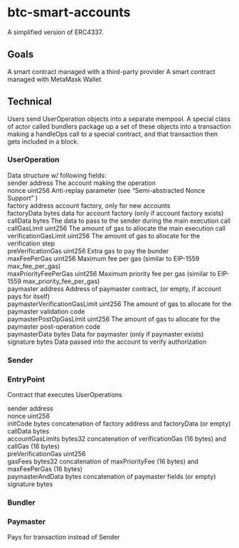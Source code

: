 # btc-smart-accounts

A simplified version of ERC4337.

## Goals

A smart contract managed with a third-party provider
A smart contract managed with MetaMask Wallet

## Technical

Users send UserOperation objects into a separate mempool.
A special class of actor called bundlers package up a set of these objects into a transaction making a handleOps call to a special contract,
and that transaction then gets included in a block.

### UserOperation

Data structure w/ following fields:  
sender address The account making the operation  
nonce uint256 Anti-replay parameter (see “Semi-abstracted Nonce Support” )  
factory address account factory, only for new accounts  
factoryData bytes data for account factory (only if account factory exists)  
callData bytes The data to pass to the sender during the main execution call  
callGasLimit uint256 The amount of gas to allocate the main execution call  
verificationGasLimit uint256 The amount of gas to allocate for the verification step  
preVerificationGas uint256 Extra gas to pay the bunder  
maxFeePerGas uint256 Maximum fee per gas (similar to EIP-1559 max_fee_per_gas)  
maxPriorityFeePerGas uint256 Maximum priority fee per gas (similar to EIP-1559 max_priority_fee_per_gas)  
paymaster address Address of paymaster contract, (or empty, if account pays for itself)  
paymasterVerificationGasLimit uint256 The amount of gas to allocate for the paymaster validation code  
paymasterPostOpGasLimit uint256 The amount of gas to allocate for the paymaster post-operation code  
paymasterData bytes Data for paymaster (only if paymaster exists)  
signature bytes Data passed into the account to verify authorization

### Sender

### EntryPoint

Contract that executes UserOperations

sender address   
nonce uint256   
initCode bytes concatenation of factory address and factoryData (or empty)   
callData bytes   
accountGasLimits bytes32 concatenation of verificationGas (16 bytes) and callGas (16 bytes)   
preVerificationGas uint256   
gasFees bytes32 concatenation of maxPriorityFee (16 bytes) and maxFeePerGas (16 bytes)   
paymasterAndData bytes concatenation of paymaster fields (or empty)   
signature bytes

### Bundler

### Paymaster

Pays for transaction instead of Sender
